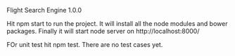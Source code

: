 Flight Search Engine 1.0.0

Hit npm start to run the project. 
It will install all the node modules and bower packages. 
Finally it will start node server on http://localhost:8000/

FOr unit test hit npm test. There are no test cases yet.